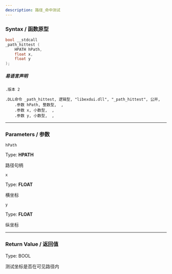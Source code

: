 ```yaml
---
description: 路径_命中测试
---
```


### Syntax / 函数原型

```C++
bool __stdcall 
_path_hittest (
    HPATH hPath,
    float x,
    float y
);
```

##### 易语言声明

```Elang
.版本 2

.DLL命令 _path_hittest, 逻辑型, "libexdui.dll", "_path_hittest", 公开, 
    .参数 hPath, 整数型,  , 
    .参数 x, 小数型,  , 
    .参数 y, 小数型,  , 
```

---

### Parameters / 参数

`hPath`

Type: **HPATH**

路径句柄

`x`

Type: **FLOAT**

横坐标

`y`

Type: **FLOAT**

纵坐标

---

### Return Value / 返回值

Type: BOOL

测试坐标是否在可见路径内
